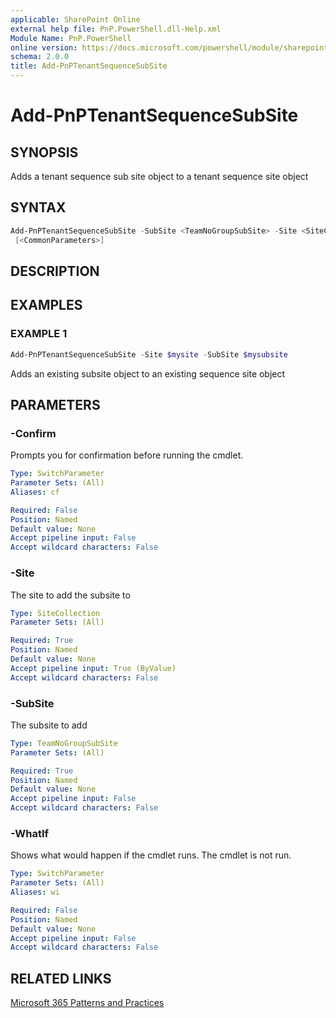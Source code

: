 ```yaml
---
applicable: SharePoint Online
external help file: PnP.PowerShell.dll-Help.xml
Module Name: PnP.PowerShell
online version: https://docs.microsoft.com/powershell/module/sharepoint-pnp/add-pnptenantsequencesubsite
schema: 2.0.0
title: Add-PnPTenantSequenceSubSite
---
```


# Add-PnPTenantSequenceSubSite

## SYNOPSIS
Adds a tenant sequence sub site object to a tenant sequence site object

## SYNTAX

```powershell
Add-PnPTenantSequenceSubSite -SubSite <TeamNoGroupSubSite> -Site <SiteCollection>  
 [<CommonParameters>]
```

## DESCRIPTION

## EXAMPLES

### EXAMPLE 1
```powershell
Add-PnPTenantSequenceSubSite -Site $mysite -SubSite $mysubsite
```

Adds an existing subsite object to an existing sequence site object

## PARAMETERS

### -Confirm
Prompts you for confirmation before running the cmdlet.

```yaml
Type: SwitchParameter
Parameter Sets: (All)
Aliases: cf

Required: False
Position: Named
Default value: None
Accept pipeline input: False
Accept wildcard characters: False
```

### -Site
The site to add the subsite to

```yaml
Type: SiteCollection
Parameter Sets: (All)

Required: True
Position: Named
Default value: None
Accept pipeline input: True (ByValue)
Accept wildcard characters: False
```

### -SubSite
The subsite to add

```yaml
Type: TeamNoGroupSubSite
Parameter Sets: (All)

Required: True
Position: Named
Default value: None
Accept pipeline input: False
Accept wildcard characters: False
```

### -WhatIf
Shows what would happen if the cmdlet runs. The cmdlet is not run.

```yaml
Type: SwitchParameter
Parameter Sets: (All)
Aliases: wi

Required: False
Position: Named
Default value: None
Accept pipeline input: False
Accept wildcard characters: False
```

## RELATED LINKS

[Microsoft 365 Patterns and Practices](https://aka.ms/m365pnp)